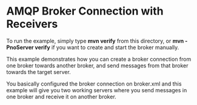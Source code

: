 # AMQP Broker Connection with Receivers

To run the example, simply type **mvn verify** from this directory, or **mvn -PnoServer verify** if you want to create and start the broker manually.

This example demonstrates how you can create a broker connection from one broker towards another broker, and send messages from that broker towards the target server.

You basically configured the broker connection on broker.xml and this example will give you two working servers where you send messages in one broker and receive it on another broker.
